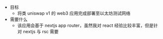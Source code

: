 - 目标
	- 将类 uniswap v1 的 web3 应用完成部署至以太坊测试网络
- 需要什么
	- 该应用会基于 nextjs app router，虽然我对 react 经验比较丰富，但是针对 nextjs 与 rsc 需要